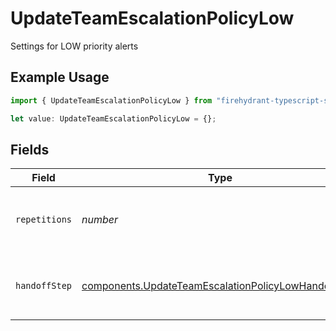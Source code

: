 # UpdateTeamEscalationPolicyLow

Settings for LOW priority alerts

## Example Usage

```typescript
import { UpdateTeamEscalationPolicyLow } from "firehydrant-typescript-sdk/models/components";

let value: UpdateTeamEscalationPolicyLow = {};
```

## Fields

| Field                                                                                                                      | Type                                                                                                                       | Required                                                                                                                   | Description                                                                                                                |
| -------------------------------------------------------------------------------------------------------------------------- | -------------------------------------------------------------------------------------------------------------------------- | -------------------------------------------------------------------------------------------------------------------------- | -------------------------------------------------------------------------------------------------------------------------- |
| `repetitions`                                                                                                              | *number*                                                                                                                   | :heavy_minus_sign:                                                                                                         | Number of repetitions for LOW priority alerts                                                                              |
| `handoffStep`                                                                                                              | [components.UpdateTeamEscalationPolicyLowHandoffStep](../../models/components/updateteamescalationpolicylowhandoffstep.md) | :heavy_minus_sign:                                                                                                         | Handoff step for LOW priority alerts                                                                                       |